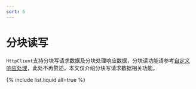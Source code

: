 ```yaml
---
sort: 6
---
```


# 分块读写

`HttpClient`支持分块写请求数据及分块处理响应数据，分块读功能请参考[自定义响应处理](../Customize%20Handle)，此处不再赘述。本文仅介绍分块写请求数据相关功能。

{% include list.liquid all=true %}